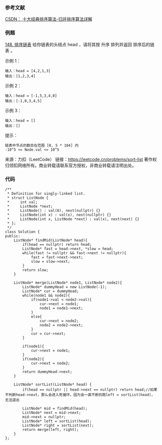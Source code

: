 ### 参考文献
[CSDN： 十大经典排序算法-归并排序算法详解](https://blog.csdn.net/qq_35344198/article/details/106857042)

### 例题
[148. 排序链表](https://leetcode.cn/problems/sort-list/)
给你链表的头结点 head ，请将其按 升序 排列并返回 排序后的链表 。

示例 1：
```
输入：head = [4,2,1,3]
输出：[1,2,3,4]
```
示例 2：
```
输入：head = [-1,5,3,4,0]
输出：[-1,0,3,4,5]
```
示例 3：
```
输入：head = []
输出：[]
```

提示：
```
链表中节点的数目在范围 [0, 5 * 104] 内
-10^5 <= Node.val <= 10^5
```
来源：力扣（LeetCode）
链接：https://leetcode.cn/problems/sort-list
著作权归领扣网络所有。商业转载请联系官方授权，非商业转载请注明出处。

### 代码
```
/**
 * Definition for singly-linked list.
 * struct ListNode {
 *     int val;
 *     ListNode *next;
 *     ListNode() : val(0), next(nullptr) {}
 *     ListNode(int x) : val(x), next(nullptr) {}
 *     ListNode(int x, ListNode *next) : val(x), next(next) {}
 * };
 */
class Solution {
public:
    ListNode* findMid(ListNode* head){
        if(head == nullptr) return head;
        ListNode* fast = head->next, *slow = head;
        while(fast != nullptr && fast->next != nullptr){
            fast = fast->next->next;
            slow = slow->next;
        }
        return slow;
    }

    ListNode* merge(ListNode* node1, ListNode* node2){
        ListNode* dummyHead = new ListNode(-1);
        ListNode* cur = dummyHead;
        while(node1 && node2){
            if(node1->val < node2->val){
                cur->next = node1;
                node1 = node1->next;
            }
            else{
                cur->next = node2;
                node2 = node2->next;
            }
            cur = cur->next;
        }

        if(node1){
            cur->next = node1;
        }
        if(node2){
            cur->next = node2;
        }
        return dummyHead->next;
    }

    ListNode* sortList(ListNode* head) {
        if(head == nullptr || head->next == nullptr) return head;//如果不判断head->next，那么会进入死循环。因为会一直不断的跑left = sortList(head)，无法退出
        
        ListNode* mid = findMid(head);
        ListNode* next = mid->next;
        mid->next = nullptr;
        ListNode* left = sortList(head);
        ListNode* right = sortList(next);
        return merge(left, right);
    }
};
```
